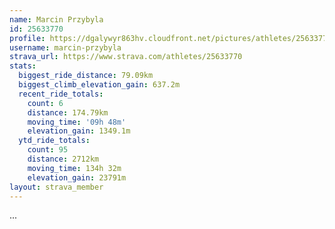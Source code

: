 ```yaml
---
name: Marcin Przybyla
id: 25633770
profile: https://dgalywyr863hv.cloudfront.net/pictures/athletes/25633770/12947173/2/large.jpg
username: marcin-przybyla
strava_url: https://www.strava.com/athletes/25633770
stats:
  biggest_ride_distance: 79.09km
  biggest_climb_elevation_gain: 637.2m
  recent_ride_totals:
    count: 6
    distance: 174.79km
    moving_time: '09h 48m'
    elevation_gain: 1349.1m
  ytd_ride_totals:
    count: 95
    distance: 2712km
    moving_time: 134h 32m
    elevation_gain: 23791m
layout: strava_member
--- 
```

...
